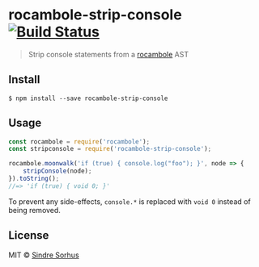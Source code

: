 # rocambole-strip-console [![Build Status](https://travis-ci.org/sindresorhus/rocambole-strip-console.svg?branch=master)](https://travis-ci.org/sindresorhus/rocambole-strip-console)

> Strip console statements from a [rocambole](https://github.com/millermedeiros/rocambole) AST


## Install

```
$ npm install --save rocambole-strip-console
```


## Usage

```js
const rocambole = require('rocambole');
const stripconsole = require('rocambole-strip-console');

rocambole.moonwalk('if (true) { console.log("foo"); }', node => {
	stripConsole(node);
}).toString();
//=> 'if (true) { void 0; }'
```

To prevent any side-effects, `console.*` is replaced with `void 0` instead of being removed.


## License

MIT © [Sindre Sorhus](http://sindresorhus.com)
